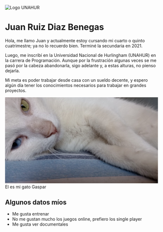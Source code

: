 ![Logo UNAHUR](./assets/UNAHUR.png)


# Juan Ruiz Diaz Benegas

Hola, me llamo Juan y actualmente estoy cursando mi cuarto o quinto cuatrimestre; ya no lo recuerdo bien. Terminé la secundaria en 2021.

Luego, me inscribí en la Universidad Nacional de Hurlingham (UNAHUR) en la carrera de Programación. Aunque por la frustración algunas veces se me pasó por la cabeza abandonarla, sigo adelante y, a estas alturas, no pienso dejarla.

Mi meta es poder trabajar desde casa con un sueldo decente, y espero algún día tener los conocimientos necesarios para trabajar en grandes proyectos.

![Foto Gaspar](./assets/FotoGaspar.jpeg)
El es mi gato Gaspar

## Algunos datos míos
* Me gusta entrenar
* No me gustan mucho los juegos online, prefiero los single player
* Me gusta ver documentales

